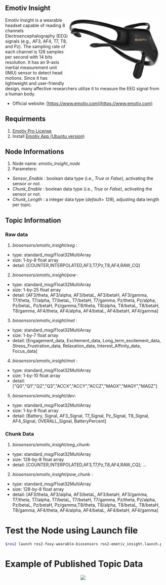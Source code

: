 ## Emotiv Insight
<img align="right" width="300" src="media/img/emotiv_insight.jpg">
Emotiv Insight is a wearable headset capable of reading 8 channels Electroencephalography (EEG) signals (e.g., AF3, AF4, T7, T8, and Pz). The sampling rate of each channel is 128 samples per second with 14 bits resolution. It has an 9-axis inertial measurement unit (IMU) sensor to detect head motions. Since it has lightweight and user-friendly design, many affective researchers utilize it to measure the EEG signal from a human body.


* Official website: [https://www.emotiv.com](https://www.emotiv.com)


## Requirments
1) [Emotiv Pro License](https://www.emotiv.com/emotivpro/)
2) Install [Emotiv App (Ubuntu version)](https://www.emotiv.com/my-account/downloads/)


## Node Informations
1) Node name: _emotiv_insight_node_
2) Parameters:
* _Sensor_Enable_ : boolean data type (i.e., _True_ or _False_), activating the sensor or not.
* _Chunk_Enable_ : boolean data type (i.e., _True_ or _False_), activating the sensor or not.
* _Chunk_Length_ : a integer data type (_default= 128_), adjusting data length per topic.

## Topic Information
### Raw data
1) _biosensors/emotiv_insight/eeg_ :
* type: standard_msg/Float32MultiArray
* size: 1-by-8 float array
* detail: [COUNTER,INTERPOLATED,AF3,T7,Pz,T8,AF4,RAW_CQ]
2) _biosensors/emotiv_insight/pow_ :
* type: standard_msg/Float32MultiArray
* size: 1-by-25 float array
* detail: [AF3/theta, AF3/alpha, AF3/betaL, AF3/betaH, AF3/gamma, T7/theta, T7/alpha, T7/betaL, T7/betaH, T7/gamma, Pz/theta, Pz/alpha, Pz/betaL, Pz/betaH, Pz/gamma,T8/theta, T8/alpha, T8/betaL, T8/betaH, T8/gamma, AF4/theta, AF4/alpha, AF4/betaL, AF4/betaH, AF4/gamma]
3) _biosensors/emotiv_insight/met_ :
* type: standard_msg/Float32MultiArray
* size: 1-by-7 float array
* detail: [Engagement_data, Excitement_data, Long_term_excitement_data, Stress_Frustration_data, Relaxation_data, Interest_Affinity_data, Focus_data]
4) _biosensors/emotiv_insight/mot_ :
* type: standard_msg/Float32MultiArray
* size: 1-by-10 float array
* detail: ["Q0","Q1","Q2","Q3","ACCX","ACCY","ACCZ","MAGX","MAGY","MAGZ"]
5) _biosensors/emotiv_insight/dev_: 
* type: standard_msg/Float32MultiArray
* size: 1-by-9 float array
* detail: [Battery, Signal, AF3_Signal, T7_Signal, Pz_Signal, T8_Signal, AF4_Signal, OVERALL_Signal, BatteryPercent]


### Chunk Data
1) _biosensors/emotiv_insight/eeg_chunk_:
* type: standard_msg/Float32MultiArray
* size: 128-by-8 float array
* detail: [COUNTER,INTERPOLATED,AF3,T7,Pz,T8,AF4,RAW_CQ]; ...
2) _biosensors/emotiv_insight/pow_chunk_ :
* type: standard_msg/Float32MultiArray
* size: 128-by-8 float array
* detail: [AF3/theta, AF3/alpha, AF3/betaL, AF3/betaH, AF3/gamma, T7/theta, T7/alpha, T7/betaL, T7/betaH, T7/gamma, Pz/theta, Pz/alpha, Pz/betaL, Pz/betaH, Pz/gamma,T8/theta, T8/alpha, T8/betaL, T8/betaH, T8/gamma, AF4/theta, AF4/alpha, AF4/betaL, AF4/betaH, AF4/gamma]


# Test the Node using Launch file

```bash
$ros2 launch ros2-foxy-wearable-biosensors ros2-emotiv_insight.launch.py
```

# Example of Published Topic Data
<p align="center">
<img src="https://github.com/SMARTlab-Purdue/ros2-foxy-wearable-biosensors/blob/master/media/img/emotiv_data-1.jpg" width="700" >
</p>


